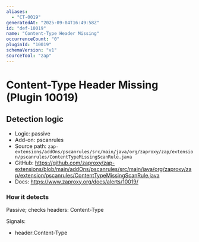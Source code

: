 ```yaml
---
aliases:
  - "CT-0019"
generatedAt: "2025-09-04T16:49:58Z"
id: "def-10019"
name: "Content-Type Header Missing"
occurrenceCount: "0"
pluginId: "10019"
schemaVersion: "v1"
sourceTool: "zap"
---
```


# Content-Type Header Missing (Plugin 10019)

## Detection logic

- Logic: passive
- Add-on: pscanrules
- Source path: `zap-extensions/addOns/pscanrules/src/main/java/org/zaproxy/zap/extension/pscanrules/ContentTypeMissingScanRule.java`
- GitHub: https://github.com/zaproxy/zap-extensions/blob/main/addOns/pscanrules/src/main/java/org/zaproxy/zap/extension/pscanrules/ContentTypeMissingScanRule.java
- Docs: https://www.zaproxy.org/docs/alerts/10019/

### How it detects

Passive; checks headers: Content-Type

Signals:
- header:Content-Type

